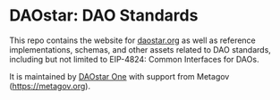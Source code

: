 # DAOstar: DAO Standards

This repo contains the website for [daostar.org](daostar.org) as well as reference implementations, schemas, and other assets related to DAO standards, including but not limited to EIP-4824: Common Interfaces for DAOs.

It is maintained by [DAOstar One](https://daostar.one) with support from Metagov (https://metagov.org).
